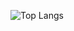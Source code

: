 ![Top Langs](https://github-readme-stats.vercel.app/api/top-langs/?username=KinanLak&layout=compact&langs_count=4&hide=html&theme=radical)
